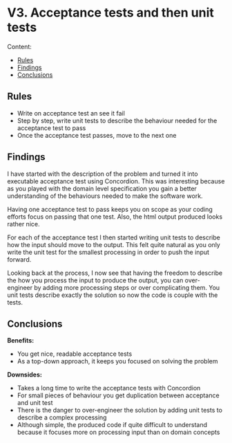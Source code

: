 # V3. Acceptance tests and then unit tests

Content:
*   [Rules](#rules)
*   [Findings](#findings)
*   [Conclusions](#conclusions)

## Rules
*   Write on acceptance test an see it fail
*   Step by step, write unit tests to describe the behaviour needed for the acceptance test to pass
*   Once the acceptance test passes, move to the next one

## Findings

 I have started with the description of the problem and turned it into executable acceptance test using Concordion. This was interesting because as you played with the domain level specification you gain a better understanding of the behaviours needed to make the software work.

 Having one acceptance test to pass keeps you on scope as your coding efforts focus on passing that one test. Also, the html output produced looks rather nice.

 For each of the acceptance test I then started writing unit tests to describe how the input should move to the output. This felt quite natural as you only write the unit test for the smallest processing in order to push the input forward.

 Looking back at the process, I now see that having the freedom to describe the how you process the input to produce the output, you can over-engineer by adding more processing steps or over complicating them.
 You unit tests describe exactly the solution so now the code is couple with the tests.

## Conclusions

**Benefits:**
* You get nice, readable acceptance tests
* As a top-down approach, it keeps you focused on solving the problem

**Downsides:**
* Takes a long time to write the acceptance tests with Concordion
* For small pieces of behaviour you get duplication between acceptance and unit test
* There is the danger to over-engineer the solution by adding unit tests to describe a complex processing
* Although simple, the produced code if quite difficult to understand because it focuses more on processing input than on domain concepts
